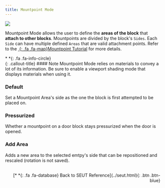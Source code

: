 ```yaml
---
title: Mountpoint Mode
---
```

![](/modding-reference/assets/images/reference/seut/mountpoint-mode_1.png)

Mountpoint Mode allows the user to define the **areas of the block** that **attach to other blocks**. Mountpoints are divided by the block's `Sides`. Each `Side` can have multiple defined `Areas` that are valid attachment points. Refer to the [*&nbsp;*{: .fa .fa-map}Mountpoint Tutorial](/modding-reference/tutorials/tools/3d-modelling/seut/mountpoints) for more details.

<div class="callout-block callout-info"><div class="icon-holder">*&nbsp;*{: .fa .fa-info-circle}
</div><div class="content">
{: .callout-title}
#### Note
Mountpoint Mode relies on materials to convey a lot of its information. Be sure to enable a viewport shading mode that displays materials when using it.
</div></div>

### Default
Set a Mountpoint Area's side as the one the block is first attempted to be placed on.

### Pressurized
Whether a mountpoint on a door block stays pressurized when the door is opened.

### Add Area
Adds a new area to the selected emtpy's side that can be repositioned and rescaled (rotation is not saved).
<br><br/>
<p style="text-align:right">[*&nbsp;*{: .fa .fa-database} Back to SEUT Reference](../seut.html){: .btn .btn-blue}</p>